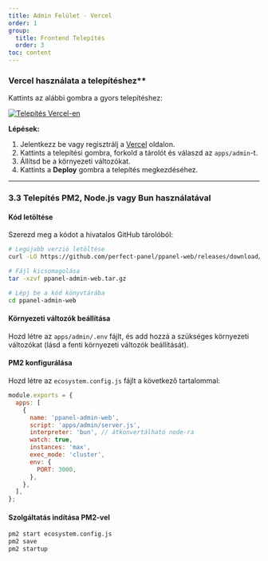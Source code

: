 ```yaml
---
title: Admin Felület - Vercel
order: 1
group: 
  title: Frontend Telepítés
  order: 3
toc: content
---
```


### Vercel használata a telepítéshez\*\*

Kattints az alábbi gombra a gyors telepítéshez:

[![Telepítés Vercel-en](https://vercel.com/button)](https://vercel.com/new/clone?demo-description=PPanel%20egy%20tiszta%2C%20professzionális%2C%20és%20tökéletes%20nyílt%20forráskódú%20proxy%20panel%20eszköz%2C%20amely%20az%20ideális%20választásod%20a%20tanuláshoz%20és%20a%20gyakorlati%20használathoz\&demo-image=https%3A%2F%2Furlscan.io%2Fliveshot%2F%3Fwidth%3D1920%26height%3D1080%26url%3Dhttps%3A%2F%2Fadmin.ppanel.dev\&demo-title=PPanel%20Admin%20Web\&demo-url=https%3A%2F%2Fadmin.ppanel.dev%2F\&from=.\&project-name=ppanel-admin-web\&repository-name=ppanel-web\&repository-url=https%3A%2F%2Fgithub.com%2Fperfect-panel%2Fppanel-web\&root-directory=apps%2Fadmin\&skippable-integrations=1)

**Lépések:**

1. Jelentkezz be vagy regisztrálj a [Vercel](https://vercel.com/) oldalon.
2. Kattints a telepítési gombra, forkold a tárolót és válaszd az `apps/admin`-t.
3. Állítsd be a környezeti változókat.
4. Kattints a **Deploy** gombra a telepítés megkezdéséhez.

---

### **3.3 Telepítés PM2, Node.js vagy Bun használatával**

#### Kód letöltése

Szerezd meg a kódot a hivatalos GitHub tárolóból:

```bash
# Legújabb verzió letöltése
curl -LO https://github.com/perfect-panel/ppanel-web/releases/download/v1.0.0/ppanel-admin-web.tar.gz

# Fájl kicsomagolása
tar -xzvf ppanel-admin-web.tar.gz

# Lépj be a kód könyvtárába
cd ppanel-admin-web
```

#### Környezeti változók beállítása

Hozd létre az `apps/admin/.env` fájlt, és add hozzá a szükséges környezeti változókat (lásd a fenti környezeti változók beállítását).

#### PM2 konfigurálása

Hozd létre az `ecosystem.config.js` fájlt a következő tartalommal:

```javascript
module.exports = {
  apps: [
    {
      name: 'ppanel-admin-web',
      script: 'apps/admin/server.js',
      interpreter: 'bun', // átkonvertálható node-ra
      watch: true,
      instances: 'max',
      exec_mode: 'cluster',
      env: {
        PORT: 3000,
      },
    },
  ],
};
```

#### Szolgáltatás indítása PM2-vel

```bash
pm2 start ecosystem.config.js
pm2 save
pm2 startup
```

